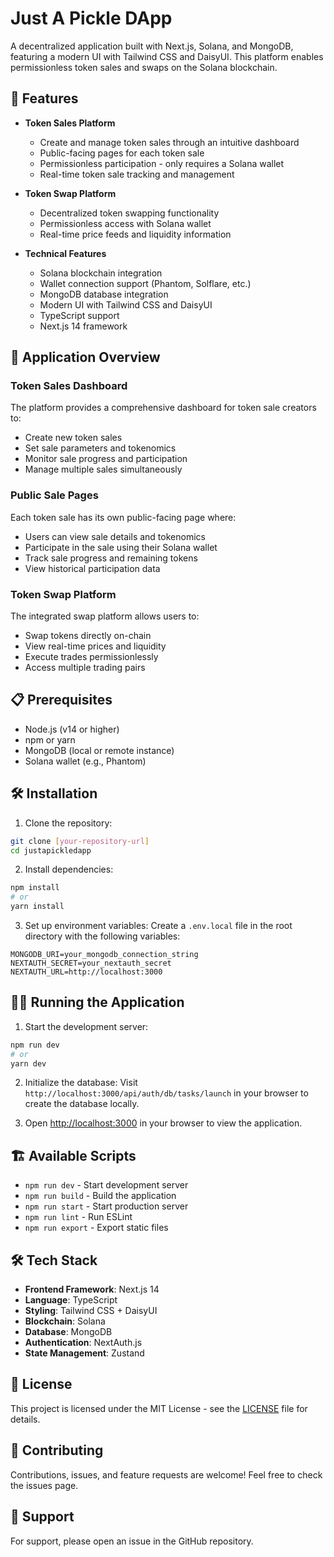 # Just A Pickle DApp

A decentralized application built with Next.js, Solana, and MongoDB, featuring a modern UI with Tailwind CSS and DaisyUI. This platform enables permissionless token sales and swaps on the Solana blockchain.

## 🚀 Features

- **Token Sales Platform**

  - Create and manage token sales through an intuitive dashboard
  - Public-facing pages for each token sale
  - Permissionless participation - only requires a Solana wallet
  - Real-time token sale tracking and management

- **Token Swap Platform**

  - Decentralized token swapping functionality
  - Permissionless access with Solana wallet
  - Real-time price feeds and liquidity information

- **Technical Features**
  - Solana blockchain integration
  - Wallet connection support (Phantom, Solflare, etc.)
  - MongoDB database integration
  - Modern UI with Tailwind CSS and DaisyUI
  - TypeScript support
  - Next.js 14 framework

## 📱 Application Overview

### Token Sales Dashboard

The platform provides a comprehensive dashboard for token sale creators to:

- Create new token sales
- Set sale parameters and tokenomics
- Monitor sale progress and participation
- Manage multiple sales simultaneously

### Public Sale Pages

Each token sale has its own public-facing page where:

- Users can view sale details and tokenomics
- Participate in the sale using their Solana wallet
- Track sale progress and remaining tokens
- View historical participation data

### Token Swap Platform

The integrated swap platform allows users to:

- Swap tokens directly on-chain
- View real-time prices and liquidity
- Execute trades permissionlessly
- Access multiple trading pairs

## 📋 Prerequisites

- Node.js (v14 or higher)
- npm or yarn
- MongoDB (local or remote instance)
- Solana wallet (e.g., Phantom)

## 🛠️ Installation

1. Clone the repository:

```bash
git clone [your-repository-url]
cd justapickledapp
```

2. Install dependencies:

```bash
npm install
# or
yarn install
```

3. Set up environment variables:
   Create a `.env.local` file in the root directory with the following variables:

```env
MONGODB_URI=your_mongodb_connection_string
NEXTAUTH_SECRET=your_nextauth_secret
NEXTAUTH_URL=http://localhost:3000
```

## 🏃‍♂️ Running the Application

1. Start the development server:

```bash
npm run dev
# or
yarn dev
```

2. Initialize the database:
   Visit `http://localhost:3000/api/auth/db/tasks/launch` in your browser to create the database locally.

3. Open [http://localhost:3000](http://localhost:3000) in your browser to view the application.

## 🏗️ Available Scripts

- `npm run dev` - Start development server
- `npm run build` - Build the application
- `npm run start` - Start production server
- `npm run lint` - Run ESLint
- `npm run export` - Export static files

## 🛠️ Tech Stack

- **Frontend Framework**: Next.js 14
- **Language**: TypeScript
- **Styling**: Tailwind CSS + DaisyUI
- **Blockchain**: Solana
- **Database**: MongoDB
- **Authentication**: NextAuth.js
- **State Management**: Zustand

## 📝 License

This project is licensed under the MIT License - see the [LICENSE](LICENSE) file for details.

## 🤝 Contributing

Contributions, issues, and feature requests are welcome! Feel free to check the issues page.

## 📧 Support

For support, please open an issue in the GitHub repository.
